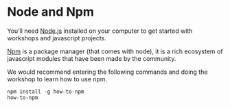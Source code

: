 # Node and Npm

You’ll need [Node.js](https://nodejs.org/en/) installed on your computer to get started with workshops and javascript projects.

[Npm](https://www.npmjs.com/) is a package manager (that comes with node), it is a rich ecosystem of javascript modules that have been made by the community.

We would recommend entering the following commands and doing the workshop to learn how to use npm.

```
npm install -g how-to-npm
how-to-npm
```

